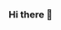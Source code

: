 ### Hi there 👋

<!--
**aminakhokhark/aminakhokhark** is a ✨ _special_ ✨ repository because its `README.md` (this file) appears on your GitHub profile.

Here are some ideas to get you started:

- 🔭 I’m curentrly peparing  for the start of Scool of Code boot camp.
- 🌱 I’m currently learning about coding all things code wise.
- 💬 Ask me about ...
- 📫 How to reach me: kaljanac.amina@gmail.com
- 😄 Pronouns: she/her
-->
